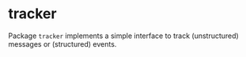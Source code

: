 # tracker

Package `tracker` implements a simple interface to track (unstructured)
messages or (structured) events.
